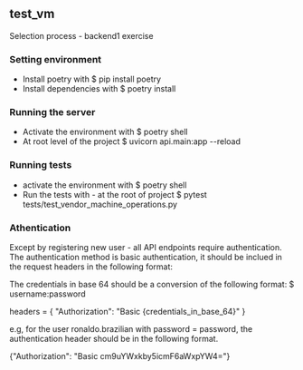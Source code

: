 ## test_vm
Selection process - backend1 exercise

### Setting environment
- Install poetry with $ pip install poetry
- Install dependencies with $ poetry install

### Running the server
- Activate the environment with $ poetry shell
- At root level of the project $ uvicorn api.main:app --reload

### Running tests
- activate the environment with $ poetry shell
- Run the tests with - at the root of project $ pytest tests/test_vendor_machine_operations.py

### Athentication
Except by registering new user - all API endpoints require authentication.
The authentication method is basic authentication, it should be inclued in the request headers in the following format: 

The credentials in base 64 should be a conversion of the following format: $ username:password

headers = { "Authorization": "Basic {credentials_in_base_64}" }

e.g, for the user ronaldo.brazilian with password = password, the authentication header should be in the following format.

{"Authorization": "Basic cm9uYWxkby5icmF6aWxpYW4="}
